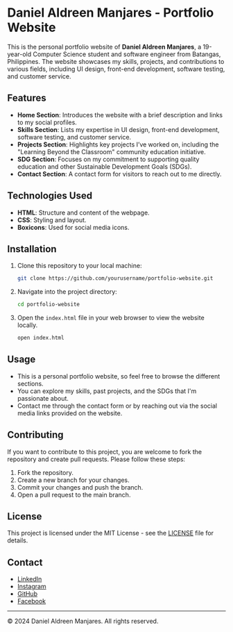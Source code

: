# Daniel Aldreen Manjares - Portfolio Website

This is the personal portfolio website of **Daniel Aldreen Manjares**, a 19-year-old Computer Science student and software engineer from Batangas, Philippines. The website showcases my skills, projects, and contributions to various fields, including UI design, front-end development, software testing, and customer service.

## Features

- **Home Section**: Introduces the website with a brief description and links to my social profiles.
- **Skills Section**: Lists my expertise in UI design, front-end development, software testing, and customer service.
- **Projects Section**: Highlights key projects I’ve worked on, including the "Learning Beyond the Classroom" community education initiative.
- **SDG Section**: Focuses on my commitment to supporting quality education and other Sustainable Development Goals (SDGs).
- **Contact Section**: A contact form for visitors to reach out to me directly.

## Technologies Used

- **HTML**: Structure and content of the webpage.
- **CSS**: Styling and layout.
- **Boxicons**: Used for social media icons.
  
## Installation

1. Clone this repository to your local machine:

    ```bash
    git clone https://github.com/yourusername/portfolio-website.git
    ```

2. Navigate into the project directory:

    ```bash
    cd portfolio-website
    ```

3. Open the `index.html` file in your web browser to view the website locally.

    ```bash
    open index.html
    ```

## Usage

- This is a personal portfolio website, so feel free to browse the different sections.
- You can explore my skills, past projects, and the SDGs that I'm passionate about.
- Contact me through the contact form or by reaching out via the social media links provided on the website.

## Contributing

If you want to contribute to this project, you are welcome to fork the repository and create pull requests. Please follow these steps:

1. Fork the repository.
2. Create a new branch for your changes.
3. Commit your changes and push the branch.
4. Open a pull request to the main branch.

## License

This project is licensed under the MIT License - see the [LICENSE](LICENSE) file for details.

## Contact

- [LinkedIn](https://www.linkedin.com/in/daniel-aldreen-manjares-85749933a/)
- [Instagram](https://www.instagram.com/danielmanjares_/)
- [GitHub](https://github.com/dnlaldrn)
- [Facebook](https://www.facebook.com/danielaldreen.manjaresii/)

---

© 2024 Daniel Aldreen Manjares. All rights reserved.
